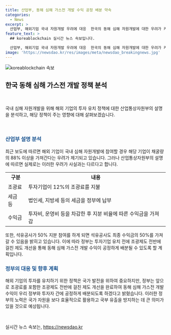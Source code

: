 ```yaml
---
title: 산업부, 동해 심해 가스전 개발 수익 공정 배분 약속
categories:
  - News
excerpt: >
  산업부, 해외기업 국내 자원개발 우려에 대응  한국의 동해 심해 자원개발에 대한 우려가 커지고 있는 가운데, 산업통상자원부가 해외 기업의 국내 자원참여에 대한 비례배분 문제에 대응하고 있습니다. 산업부는 현재의 조광제도를 개선하여 투자 기업과 정부 간의 수익을 공정하게 배분할 예정이며, 이에 대한 자세한 내용은 정책브리핑에서 확인할 수 있습니다. 해당 내용은 공공누리 제1유형에 따라 자유롭게 이용 가능하며, 출처를 명시하는 것이 필요합니다.
feature_text: >
  ## koreablockchain 실시간 뉴스 속보입니다.

  산업부, 해외기업 국내 자원개발 우려에 대응  한국의 동해 심해 자원개발에 대한 우려가 커지고 있는 가운데, 산업통상자원부가 해외 기업의 국내 자원참여에 대한 비례배분 문제에 대응하고 있습니다. 산업부는 현재의 조광제도를 개선하여 투자 기업과 정부 간의 수익을 공정하게 배분할 예정이며, 이에 대한 자세한 내용은 정책브리핑에서 확인할 수 있습니다. 해당 내용은 공공누리 제1유형에 따라 자유롭게 이용 가능하며, 출처를 명시하는 것이 필요합니다.
image: 'https://newsdao.kr/res/images/meta/newsdao_breakingnews.jpg'
---
```


<p><img src="https://newsdao.kr/res/images/meta/newsdao_breakingnews.jpg" alt="koreablockchain 속보" /></p>

<h2 data-ke-size="size26">한국 동해 심해 가스전 개발 정책 분석</h2>

<p data-ke-size="size16">&nbsp;</p>

<p>국내 심해 자원개발을 위해 해외 기업의 투자 유치 정책에 대한 산업통상자원부의 설명을 분석하고, 해당 정책이 주는 영향에 대해 살펴보겠습니다.</p>

<p data-ke-size="size16">&nbsp;</p>

<h3><b><span style="color: #1a5490;">산업부 설명 분석</span></b></h3>

<p>최근 보도에 따르면 해외 기업이 국내 심해 자원개발에 참여할 경우 해당 기업이 채굴량의 88% 이상을 가져간다는 우려가 제기되고 있습니다. 그러나 산업통상자원부의 설명에 따르면 실제로는 이러한 우려가 사실과는 다르다고 합니다.</p>

<table>
    <tr>
        <td style="text-align: center; height: 17px;"><b>구분</b></td>
        <td style="text-align: center; height: 17px;"><b>내용</b></td>
    </tr>
    <tr>
        <td style="text-align: left; height: 17px;">조광료</td>
        <td style="text-align: left; height: 17px;">투자기업이 12%의 조광료를 지불</td>
    </tr>
    <tr>
        <td style="text-align: left; height: 17px;">세금 등</td>
        <td style="text-align: left; height: 17px;">법인세, 지방세 등의 세금을 정부에 납부</td>
    </tr>
    <tr>
        <td style="text-align: left; height: 17px;">수익금</td>
        <td style="text-align: left; height: 17px;">투자비, 운영비 등을 차감한 후 지분 비율에 따른 수익금을 가져감</td>
    </tr>
</table>

<p>또한, 석유공사가 50% 지분 참여를 하게 되면 석유공사도 최종 수익금의 50%를 가져갈 수 있음을 밝히고 있습니다. 이에 따라 정부는 투자기업 유치 전에 조광제도 전반에 걸친 제도 개선을 통해 동해 심해 가스전 개발 수익이 공정하게 배분될 수 있도록 할 계획입니다.</p>

<h3><b><span style="color: #1a5490;">정부의 대응 및 향후 계획</span></b></h3>

<p>해외 기업의 투자를 유치하기 위한 정책은 국가 발전을 위하여 중요하지만, 정부는 앞으로 조광료를 포함한 조광제도 전반에 걸친 제도 개선을 완료하여 동해 심해 가스전 개발 수익이 우리 정부와 투자자 간에 공정하게 배분되도록 하겠다고 밝혔습니다. 이러한 정부의 노력은 국가 자원을 보다 효율적으로 활용하고 국부 유출을 방지하는 데 큰 의미가 있을 것으로 예상됩니다.</p>

<p data-ke-size="size16">&nbsp;</p>
실시간 뉴스 속보는, <a href="https://newsdao.kr" rel="dofollow">https://newsdao.kr</a>


